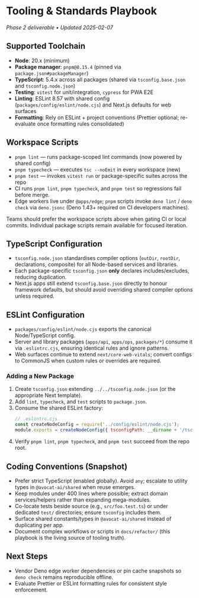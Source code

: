 # Tooling & Standards Playbook

_Phase 2 deliverable • Updated 2025-02-07_

## Supported Toolchain
- **Node**: 20.x (minimum)  
- **Package manager**: `pnpm@8.15.4` (pinned via `package.json#packageManager`)  
- **TypeScript**: 5.4.x across all packages (shared via `tsconfig.base.json` and `tsconfig.node.json`)  
- **Testing**: `vitest` for unit/integration, `cypress` for PWA E2E  
- **Linting**: ESLint 8.57 with shared config (`packages/config/eslint/node.cjs`) and Next.js defaults for web surfaces  
- **Formatting**: Rely on ESLint + project conventions (Prettier optional; re-evaluate once formatting rules consolidated)

## Workspace Scripts
- `pnpm lint` — runs package-scoped lint commands (now powered by shared config)  
- `pnpm typecheck` — executes `tsc --noEmit` in every workspace (new)  
- `pnpm test` — invokes `vitest run` or package-specific suites across the repo
- CI runs `pnpm lint`, `pnpm typecheck`, and `pnpm test` so regressions fail before merge.
- Edge workers live under `@apps/edge`; `pnpm` scripts invoke `deno lint` / `deno check` via `deno.jsonc` (Deno 1.43+ required on CI developers machines).

Teams should prefer the workspace scripts above when gating CI or local commits. Individual package scripts remain available for focused iteration.

## TypeScript Configuration
- `tsconfig.node.json` standardises compiler options (`outDir`, `rootDir`, declarations, composite) for all Node-based services and libraries.  
- Each package-specific `tsconfig.json` **only** declares includes/excludes, reducing duplication.  
- Next.js apps still extend `tsconfig.base.json` directly to honour framework defaults, but should avoid overriding shared compiler options unless required.

## ESLint Configuration
- `packages/config/eslint/node.cjs` exports the canonical Node/TypeScript config.  
- Server and library packages (`apps/api`, `apps/ops`, `packages/*`) consume it via `.eslintrc.cjs`, ensuring identical rules and ignore patterns.  
- Web surfaces continue to extend `next/core-web-vitals`; convert configs to CommonJS when custom rules or overrides are required.

### Adding a New Package
1. Create `tsconfig.json` extending `../../tsconfig.node.json` (or the appropriate Next template).  
2. Add `lint`, `typecheck`, and `test` scripts to `package.json`.  
3. Consume the shared ESLint factory:  
   ```js
   // .eslintrc.cjs
   const createNodeConfig = require('../config/eslint/node.cjs');
   module.exports = createNodeConfig({ tsconfigPath: __dirname + '/tsconfig.json' });
   ```
4. Verify `pnpm lint`, `pnpm typecheck`, and `pnpm test` succeed from the repo root.

## Coding Conventions (Snapshot)
- Prefer strict TypeScript (enabled globally). Avoid `any`; escalate to utility types in `@avocat-ai/shared` when reuse emerges.  
- Keep modules under 400 lines where possible; extract domain services/helpers rather than expanding mega-modules.  
- Co-locate tests beside source (e.g., `src/foo.test.ts`) or under dedicated `test/` directories; ensure `tsconfig` includes them.  
- Surface shared constants/types in `@avocat-ai/shared` instead of duplicating per app.  
- Document complex workflows or scripts in `docs/refactor/` (this playbook is the living source of tooling truth).

## Next Steps
- Vendor Deno edge worker dependencies or pin cache snapshots so `deno check` remains reproducible offline.  
- Evaluate Prettier or ESLint formatting rules for consistent style enforcement.

